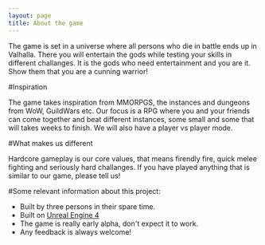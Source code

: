 ```yaml
---
layout: page
title: About the game
---
```


The game is set in a universe where all persons who die in battle ends up in Valhalla. There you will entertain the gods while testing your skills in different challanges. It is the gods who need entertainment and you are it. Show them that you are a cunning warrior!

#Inspiration

The game takes inspiration from MMORPGS, the instances and dungeons from WoW, GuildWars etc. Our focus is a RPG where you and your friends can come together and beat different instances, some small and some that will takes weeks to finish. We will also have a player vs player mode.

#What makes us different

Hardcore gameplay is our core values, that means firendly fire, quick melee fighting and seriously hard challanges. If you have played anything that is similar to our game, please tell us!

#Some relevant information about this project:

* Built by three persons in their spare time.
* Built on [Unreal Engine 4](http://unreal.com)
* The game is really early alpha, don't expect it to work.
* Any feedback is always welcome!

